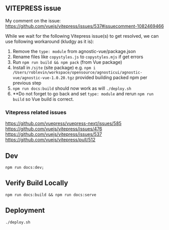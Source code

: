 
## VITEPRESS issue

My comment on the issue: https://github.com/vuejs/vitepress/issues/537#issuecomment-1082469466

While we wait for the following Vitepress issue(s) to get resolved, we can use following workaround (kludgy as it is):
1. Remove the `type: module` from agnostic-vue/package.json
2. Rename files like `copystyles.js` to `copystyles.mjs` if get errors
3. Run `npm run build && npm pack` (from Vue package)
4. Install in `/site` (site package) e.g. `npm i /Users/roblevin/workspace/opensource/agnosticui/agnostic-vue/agnostic-vue-1.0.20.tgz` provided building packed npm per previous step
5. `npm run docs:build` should now work as will `./deploy.sh`
6. **Do not forget to go back and set `type: module` and rerun `npm run build` so Vue build is correct.

### Vitepress related issues
https://github.com/vuepress/vuepress-next/issues/585
https://github.com/vuejs/vitepress/issues/476
https://github.com/vuejs/vitepress/issues/537
https://github.com/vuejs/vitepress/pull/512

## Dev

```shell
npm run docs:dev;
```

## Verify Build Locally

```shell
npm run docs:build && npm run docs:serve
```

## Deployment

```shell
./deploy.sh
```
